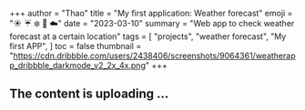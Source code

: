 +++
author = "Thao"
title = "My first application: Weather forecast"
emoji = ":sunny:  :umbrella:  :snowflake:  :leaves:  :cloud:"
date = "2023-03-10"
summary = "Web app to check weather forecast at a certain location"
tags = [
    "projects",
    "weather forecast",
    "My first APP",
]
toc = false
thumbnail = "https://cdn.dribbble.com/users/2438406/screenshots/9064361/weatherapp_dribbble_darkmode_v2_2x_4x.png"
+++

## The content is uploading ...


